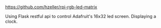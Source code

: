 https://github.com/hzeller/rpi-rgb-led-matrix

Using Flask restful api to control Adafruit's 16x32 led screen. Displaying a clock.
